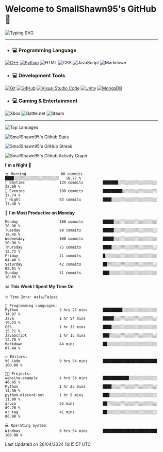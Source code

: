 # Welcome to SmallShawn95's GitHub 👋

![Typing SVG](https://readme-typing-svg.demolab.com/?lines=print("Hello,+world");cout+>>+"Hello,+world!";console.log("Hello,+world!")&center=true&vCenter=true&size=22&random=true)

***
<!-- https://shields.io/, https://simpleicons.org/ -->
* ### 💻 Programming Language
[![C++](https://img.shields.io/badge/-C++-00599C?style=flat-square&logo=cplusplus)](https://cplusplus.com/)
[![Python](https://img.shields.io/badge/-Python-3776AB?style=flat-square&logo=python&logoColor=white)](https://www.python.org/)
![HTML](https://img.shields.io/badge/-HTML-E34F26?style=flat-square&logo=html5&logoColor=white)
![CSS](https://img.shields.io/badge/-CSS-1572B6?style=flat-square&logo=css3)
![JavaScript](https://img.shields.io/badge/-JavaScript-F7DF1E?style=flat-square&logo=javascript&logoColor=white)
![Markdown](https://img.shields.io/badge/-Markdown-000000?style=flat-square&logo=markdown)
* ### 💻 Development Tools
[![Git](https://img.shields.io/badge/-Git-f05032?style=flat-square&logo=git&logoColor=white)](https://git-scm.com/)
[![GitHub](https://img.shields.io/badge/-GitHub-181717?style=flat-square&logo=github)](https://github.com/)
[![Visual Studio Code](https://img.shields.io/badge/-Visual%20Studio%20Code-007ACC?style=flat-square&logo=visualstudiocode)](https://code.visualstudio.com/)
[![Unity](https://img.shields.io/badge/-Unity-000000?style=flat-square&logo=unity)](https://unity.com/)
[![MongoDB](https://img.shields.io/badge/-MongoDB-47A248?style=flat-square&logo=mongodb&logoColor=white)](https://www.mongodb.com/)
* ### 💻 Gaming & Entertainment
![Xbox](https://img.shields.io/badge/-Xbox-107C10?style=flat-square&logo=xbox)
![Battle.net](https://img.shields.io/badge/-Battle.net-4381C3?style=flat-square&logo=battledotnet&logoColor=white)
![Steam](https://img.shields.io/badge/-Steam-000000?style=flat-square&logo=steam)
***

<!-- ![GitHub User's Stars](https://img.shields.io/github/stars/smallshawn95?color=orange&label=Stars&labelColor=yellow) -->
<!-- ![GitHub Followers](https://img.shields.io/github/followers/smallshawn95?color=orange&label=Followers&labelColor=FFDBAC) -->

![Top Lanuages](https://github-readme-stats.vercel.app/api/top-langs/?username=smallshawn95&theme=holi&layout=donut&size_weight=0.5&count_weight=0.5&exclude_repo=smallshawn95.github.io)

![SmallShawn95's Github Stats](https://github-readme-stats.vercel.app/api?username=smallshawn95&theme=holi&show_icons=true&rank_icon=github)

![SmallShawn95's GitHub Streak](https://streak-stats.demolab.com/?user=smallshawn95&theme=holi-theme&date_format=M%20j%5B%2C%20Y%5D)

![SmallShawn95's Github Activity Graph](https://github-readme-activity-graph.vercel.app/graph?username=smallshawn95&theme=tokyo-night)

<!-- ![SmallShawn95's WakaTime Stats](https://github-readme-stats.vercel.app/api/wakatime?username=smallshawn95) -->
<!-- ![Repositorie Card](https://github-readme-stats.vercel.app/api/pin/?username=smallshawn95&repo=Python-Discord-Bot-Course&theme=holi) -->
<!-- ![Repositorie Card](https://github-readme-stats.vercel.app/api/pin/?username=smallshawn95&repo=ZeroJudge-Code&theme=holi) -->

<!--START_SECTION:waka-->
**I'm a Night 🦉** 

```text
🌞 Morning                80 commits          ████░░░░░░░░░░░░░░░░░░░░░   16.77 % 
🌆 Daytime                134 commits         ███████░░░░░░░░░░░░░░░░░░   28.09 % 
🌃 Evening                180 commits         █████████░░░░░░░░░░░░░░░░   37.74 % 
🌙 Night                  83 commits          ████░░░░░░░░░░░░░░░░░░░░░   17.40 % 
```
📅 **I'm Most Productive on Monday** 

```text
Monday                   100 commits         █████░░░░░░░░░░░░░░░░░░░░   20.96 % 
Tuesday                  88 commits          █████░░░░░░░░░░░░░░░░░░░░   18.45 % 
Wednesday                100 commits         █████░░░░░░░░░░░░░░░░░░░░   20.96 % 
Thursday                 75 commits          ████░░░░░░░░░░░░░░░░░░░░░   15.72 % 
Friday                   21 commits          █░░░░░░░░░░░░░░░░░░░░░░░░   04.40 % 
Saturday                 42 commits          ██░░░░░░░░░░░░░░░░░░░░░░░   08.81 % 
Sunday                   51 commits          ███░░░░░░░░░░░░░░░░░░░░░░   10.69 % 
```


📊 **This Week I Spent My Time On** 

```text
🕑︎ Time Zone: Asia/Taipei

💬 Programming Languages: 
Python                   3 hrs 27 mins       █████████░░░░░░░░░░░░░░░░   34.97 % 
Java                     1 hr 54 mins        █████░░░░░░░░░░░░░░░░░░░░   19.23 % 
CSS                      1 hr 33 mins        ████░░░░░░░░░░░░░░░░░░░░░   15.71 % 
JavaScript               1 hr 15 mins        ███░░░░░░░░░░░░░░░░░░░░░░   12.70 % 
Markdown                 44 mins             ██░░░░░░░░░░░░░░░░░░░░░░░   07.44 % 

🔥 Editors: 
VS Code                  9 hrs 54 mins       █████████████████████████   100.00 % 

🐱‍💻 Projects: 
website-example          4 hrs 36 mins       ████████████░░░░░░░░░░░░░   46.45 % 
Python                   1 hr 25 mins        ████░░░░░░░░░░░░░░░░░░░░░   14.30 % 
python-discord-bot       1 hr 5 mins         ███░░░░░░░░░░░░░░░░░░░░░░   11.09 % 
aruco                    55 mins             ██░░░░░░░░░░░░░░░░░░░░░░░   09.26 % 
ar_tag                   41 mins             ██░░░░░░░░░░░░░░░░░░░░░░░   06.98 % 

💻 Operating System: 
Windows                  9 hrs 54 mins       █████████████████████████   100.00 % 
```


 Last Updated on 26/04/2024 16:15:57 UTC
<!--END_SECTION:waka-->

<!--
**smallshawn95/smallshawn95** is a ✨ _special_ ✨ repository because its `README.md` (this file) appears on your GitHub profile.

- 🔭 I’m currently working on ...
- 🌱 I’m currently learning ...
- 👯 I’m looking to collaborate on ...
- 🤔 I’m looking for help with ...
- 💬 Ask me about ...
- 📫 How to reach me: ...
- 😄 Pronouns: ...
- ⚡ Fun fact: ...
-->
